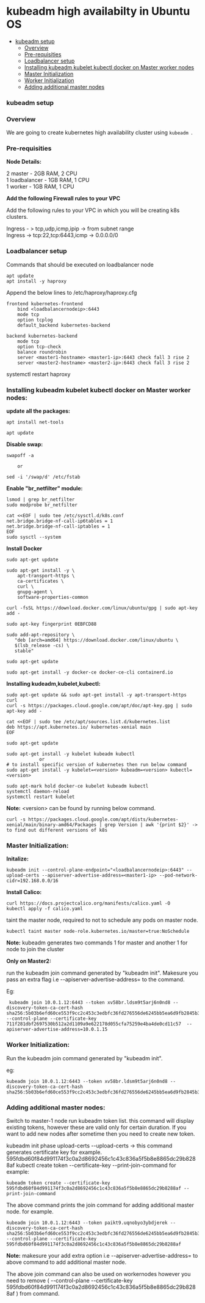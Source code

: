 # kubeadm high availabilty in Ubuntu OS

- [kubeadm setup](#kubeadm-setup)
   - [Overview](#overview)
   - [Pre-requisities](#pre-requisites)
   - [Loadbalancer setup](#loadbalancer-setup)
   - [Installing kubeadm kubelet kubectl docker on Master worker nodes](#installing-kubeadm-kubelet-kubectl-docker-on-master-worker-nodes)
   - [Master Initialization](#master-initialization)
   - [Worker Initialization](#worker-initialization)
   - [Adding additional master nodes](#adding-additional-master-nodes)


### kubeadm setup

### Overview

We are going to create kubernetes high availability cluster using `kubeadm `.


### Pre-requisities

**Node Details:**

2 master - 2GB RAM, 2 CPU  
1 loadbalancer - 1GB RAM, 1 CPU  
1 worker - 1GB RAM, 1 CPU  


**Add the following Firewall rules to your VPC**

Add the following rules to your VPC in which you will be creating k8s clusters.

Ingress - > tcp,udp,icmp,ipip -> from subnet range  
Ingress -> tcp:22,tcp:6443,icmp -> 0.0.0.0/0  

### Loadbalancer setup

Commands that should be executed on loadbalancer node

```
apt update
apt install -y haproxy
```

Append the below lines to /etc/haproxy/haproxy.cfg

```
frontend kubernetes-frontend
    bind <loadbalancernodeip>:6443
    mode tcp
    option tcplog
    default_backend kubernetes-backend

backend kubernetes-backend
    mode tcp
    option tcp-check
    balance roundrobin
    server <master1-hostname> <master1-ip>:6443 check fall 3 rise 2
    server <master2-hostname> <master2-ip>:6443 check fall 3 rise 2
```

systemctl restart haproxy

### Installing kubeadm kubelet kubectl docker on Master worker nodes:

**update all the packages:**

```
apt install net-tools

apt update
```

**Disable swap:**

```
swapoff -a 

    or

sed -i '/swap/d' /etc/fstab
```

**Enable "br_netfilter" module:**

```
lsmod | grep br_netfilter
sudo modprobe br_netfilter

cat <<EOF | sudo tee /etc/sysctl.d/k8s.conf
net.bridge.bridge-nf-call-ip6tables = 1
net.bridge.bridge-nf-call-iptables = 1
EOF
sudo sysctl --system
```

**Install Docker**

```
sudo apt-get update

sudo apt-get install -y \
    apt-transport-https \
    ca-certificates \
    curl \
    gnupg-agent \
    software-properties-common

curl -fsSL https://download.docker.com/linux/ubuntu/gpg | sudo apt-key add -

sudo apt-key fingerprint 0EBFCD88

sudo add-apt-repository \
   "deb [arch=amd64] https://download.docker.com/linux/ubuntu \
   $(lsb_release -cs) \
   stable"

sudo apt-get update

sudo apt-get install -y docker-ce docker-ce-cli containerd.io
```

**Installing kudeadm,kubelet,kubectl:**

```
sudo apt-get update && sudo apt-get install -y apt-transport-https curl
curl -s https://packages.cloud.google.com/apt/doc/apt-key.gpg | sudo apt-key add -

cat <<EOF | sudo tee /etc/apt/sources.list.d/kubernetes.list
deb https://apt.kubernetes.io/ kubernetes-xenial main
EOF

sudo apt-get update

sudo apt-get install -y kubelet kubeadm kubectl
            or 
# to install specific version of kubernetes then run below command
sudo apt-get install -y kubelet=<version> kubeadm=<version> kubectl=<version>

sudo apt-mark hold docker-ce kubelet kubeadm kubectl
systemctl daemon-reload
systemctl restart kubelet
```

**Note:** \<version\> can be found by running below command.

```
curl -s https://packages.cloud.google.com/apt/dists/kubernetes-xenial/main/binary-amd64/Packages | grep Version | awk '{print $2}' -> to find out different versions of k8s
```

### Master Initialization:

**Initalize:**

```
kubeadm init --control-plane-endpoint="<loadbalancernodeip>:6443" --upload-certs --apiserver-advertise-address=<master1-ip> --pod-network-cidr=192.168.0.0/16 
```

**Install Calico:**

```
curl https://docs.projectcalico.org/manifests/calico.yaml -O
kubectl apply -f calico.yaml
```

taint the master node, required to not to schedule any pods on master node.

```
kubectl taint master node-role.kubernetes.io/master=true:NoSchedule
```

**Note:** kubeadm generates two commands 1 for master and another 1 for node to join the cluster


**Only on Master2:**


run the kubeadm join command generated by "kubeadm init". Makesure you pass an extra flag i.e --apiserver-advertise-address=<master2-ip> to the command.

Eg:

```
 kubeadm join 10.0.1.12:6443 --token xv58br.ldsm9t5arj6n0nd8 --discovery-token-ca-cert-hash sha256:5b03b6efd60ce553f9cc2c453c3edbfc36fd276556de6245bb5ea6d9fb2845b3 --control-plane --certificate-key 711f281dbf2697530b512a2d1109a9e622178d055cfa75259e4ba4de0cd11c57  --apiserver-advertise-address=10.0.1.15
```

### Worker Initialization:

Run the kubeadm join command generated by "kubeadm init".

eg:

```
kubeadm join 10.0.1.12:6443 --token xv58br.ldsm9t5arj6n0nd8 --discovery-token-ca-cert-hash sha256:5b03b6efd60ce553f9cc2c453c3edbfc36fd276556de6245bb5ea6d9fb2845b3 
```

### Adding additional master nodes:


Switch to master-1 node run kubeadm token list. this command will display existing tokens, however these are valid only for certain duration. If you want to add new nodes after sometime then you need to create new token.

kubeadm init phase upload-certs --upload-certs -> this command generates certificate key for example. 595fdbd60f84d991174f3c0a2d8692456c1c43c836a5f5b8e8865dc29b8288af
kubectl create token --certificate-key <certificatekey-generated-from-previous-command> --print-join-command
for example:
```
kubeadm token create --certificate-key 595fdbd60f84d991174f3c0a2d8692456c1c43c836a5f5b8e8865dc29b8288af --print-join-command
```
The above command prints the join command for adding additional master node. for example.
```
kubeadm join 10.0.1.12:6443 --token paikt9.uqnobyo3ybdjerek --discovery-token-ca-cert-hash sha256:5b03b6efd60ce553f9cc2c453c3edbfc36fd276556de6245bb5ea6d9fb2845b3 --control-plane --certificate-key 595fdbd60f84d991174f3c0a2d8692456c1c43c836a5f5b8e8865dc29b8288af
```
**Note:** makesure your add extra option i.e --apiserver-advertise-address=<master3-ip> to above command to add additional master node.

The above join command can also be used on workernodes however you need to remove ( --control-plane --certificate-key 595fdbd60f84d991174f3c0a2d8692456c1c43c836a5f5b8e8865dc29b8288af ) from command.

